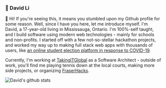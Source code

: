 ### 🎾 David Li

👋 Hi! If you're seeing this, it means you stumbled upon my Github profile for some reason. Well, since I have you here, let me introduce myself. I'm David, a 17-year-old living in Mississauga, Ontario. I'm 100%-self taught, and I build software using modern web technologies - mainly for schools and non-profits. I started off with a few not-so-stellar hackathon projects, and worked my way up to making full stack web apps with thousands of users, like [an online student election platform in response to COVID-19](https://github.com/fraser-votes). 

Currently, I'm working at [TakingITGlobal](https://takingitglobal.org) as a Software Architect - outside of work, you'll find me playing tennis down at the local courts, making more side projects, or organizing [FraserHacks](https://fraserhacks.ca).

![David's github stats](https://github-readme-stats.vercel.app/api?username=davidli3100)

